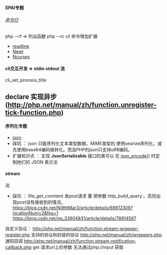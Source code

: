 #### SPAI专题

###### [命令行](http://php.net/manual/en/features.commandline.php)
php --rf  => 列出函数 php --rc
cli 命令增加扩展
- [readline](http://php.net/manual/en/book.readline.php)
- [Newt](http://php.net/manual/en/book.newt.php) 
- [Ncurses](http://php.net/manual/en/book.ncurses.php) 

#### cli交互开发 => stdin  stdout 流
cli_set_process_title

declare 实现异步 (http://php.net/manual/zh/function.unregister-tick-function.php)
--- 
#### 序列化专题
- [json](http://php.net/manual/zh/book.json.php)
- 踩坑 ： json 只能序列化文本类型数据，MIME类型的 使用searize序列化，或先使用base64编码做转化。而且PHP的json只支持utf8编码。
- 扩展知识点 ： 实现 **JsonSerializable** 接口的类可以 在 [json_encode()](http://php.net/manual/zh/function.json-encode.php) 时定制他们的 JSON 表示法

#### stream 
流
- 踩坑 ： file_get_conntent 发post请求 要 把参数 http_build_query 。否则出现post没有接收到的情况。
https://blog.csdn.net/Ni9htMar3/article/details/69812306?locationNum=2&fps=1
https://blog.csdn.net/qq_33904831/article/details/78814567


自定义协议：
http://php.net/manual/zh/function.stream-wrapper-register.php
支持的协议和封装的协议
http://php.net/manual/zh/wrappers.php
通知回调
http://php.net/manual/zh/function.stream-notification-callback.php
get 请求url上的参数 无法通过php://input 获取
